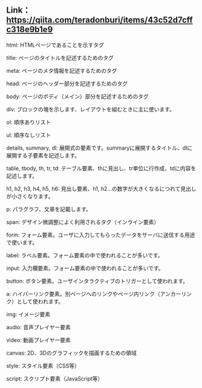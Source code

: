 ## Link： https://qiita.com/teradonburi/items/43c52d7cffc318e9b1e9

html: HTMLページであることを示すタグ

title: ページのタイトルを記述するためのタグ

meta: ページのメタ情報を記述するためのタグ

head: ページのヘッダー部分を記述するためのタグ

body: ページのボディ（メイン）部分を記述するためのタグ

div: ブロックの塊を示します、レイアウトを組むときに主に使います。

ol: 順序ありリスト

ul: 順序なしリスト

details, summary, dl: 展開式の要素です。summaryに展開するタイトル、dlに展開する子要素を記述します。

table, tbody, th, tr, td: テーブル要素、thに見出し、tr単位に行作成、tdに内容を記述します。

h1, h2, h3, h4, h5, h6: 見出し要素、h1, h2...の数字が大きくなるにつれて見出しが小さくなります。

p: パラグラフ、文章を記載します。

span: デザイン微調整によく利用されるタグ（インライン要素）

form: フォーム要素。ユーザに入力してもらったデータをサーバに送信する用途で使います。

label: ラベル要素。フォーム要素の中で使われることが多いです。

input: 入力欄要素。フォーム要素の中で使われることが多いです。

button: ボタン要素。ユーザインタラクティブのトリガーとして使われます。

a: ハイパーリンク要素。別ページへのリンクやページ内リンク（アンカーリンク）として使われます。

img: イメージ要素

audio: 音声プレイヤー要素

video: 動画プレイヤー要素

canvas: 2D、3Dのグラフィックを描画するための領域

style: スタイル要素（CSS等）

script: スクリプト要素（JavaScript等）
